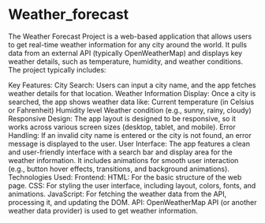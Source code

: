 # Weather_forecast
The Weather Forecast Project is a web-based application that allows users to get real-time weather information for any city around the world. It pulls data from an external API (typically OpenWeatherMap) and displays key weather details, such as temperature, humidity, and weather conditions. The project typically includes:

Key Features:
City Search: Users can input a city name, and the app fetches weather details for that location.
Weather Information Display: Once a city is searched, the app shows weather data like:
Current temperature (in Celsius or Fahrenheit)
Humidity level
Weather condition (e.g., sunny, rainy, cloudy)
Responsive Design: The app layout is designed to be responsive, so it works across various screen sizes (desktop, tablet, and mobile).
Error Handling: If an invalid city name is entered or the city is not found, an error message is displayed to the user.
User Interface: The app features a clean and user-friendly interface with a search bar and display area for the weather information. It includes animations for smooth user interaction (e.g., button hover effects, transitions, and background animations).
Technologies Used:
Frontend:
HTML: For the basic structure of the web page.
CSS: For styling the user interface, including layout, colors, fonts, and animations.
JavaScript: For fetching the weather data from the API, processing it, and updating the DOM.
API: OpenWeatherMap API (or another weather data provider) is used to get weather information.
